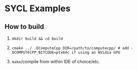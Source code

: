 # SYCL Examples

## How to build
1. ```mkdir build && cd build```

2. ```cmake ../ -DComputeCpp_DIR=/path/to/computecpp/ # add -DCOMPUTECPP_BITCODE=ptx64c if using an NVidia GPU```

3. ```make```/compile from within IDE of choice/etc.


